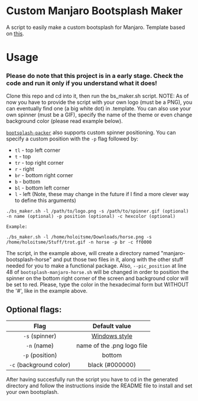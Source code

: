 # Custom Manjaro Bootsplash Maker
A  script to easily make a custom bootsplash for Manjaro.
Template based on <a href="https://github.com/Blacksuan19/Bootsplash-Themes" target="_blank">this</a>.

# Usage
### Please do note that this project is in a early stage. Check the code and run it only if you understand what it does!
Clone this repo and cd into it, then run the bs_maker.sh script. NOTE: As of now you have to provide the script with your own logo (must be a PNG), you can eventually find one (a big white dot) in .template. You can also use your own spinner (must be a GIF), specify the name of the theme or even change background color (please read example below).

<a href="https://github.com/holoitsme/manjaro-bootsplash-maker/blob/master/.template/bootsplash-packer.rst" target="_blank">`bootsplash-packer`</a> also supports custom spinner positioning. You can specify a custom position with the `-p` flag followed by:
- `tl` - top left corner
- `t` - top
- `tr` - top right corner
- `r` - right
- `br` - bottom right corner
- `b` - bottom
- `bl` - bottom left corner
- `l` - left
(Note, these may change in the future if I find a more clever way to define this arguments)
```
./bs_maker.sh -l /path/to/logo.png -s /path/to/spinner.gif (optional) -n name (optional) -p position (optional) -c hexcolor (optional)

Example:

./bs_maker.sh -l /home/holoitsme/Downloads/horse.png -s /home/holoitsme/Stuff/trot.gif -n horse -p br -c ff0000
```
The script, in the example above, will create a directory named "manjaro-bootsplash-horse" and put those two files in it, along with the other stuff needed for you to make a functional package. Also, `--pic_position` at line 48 of `bootsplash-manjaro-horse.sh` will be changed in order to position the spinner on the bottom right corner of the screen and background color will be set to red. Please, type the color in the hexadecimal form but WITHOUT the '#', like in the example above.

## Optional flags:
| Flag | Default value |
| :---: |:---:|
| `-s` (spinner) | <a href="https://github.com/holoitsme/manjaro-bootsplash-maker/blob/master/.template/spinner.gif" target="_blank">Windows style</a> |
| `-n` (name) | name of the .png logo file |
| `-p` (position) | bottom |
| `-c` (background color) | black (#000000) | 

After having succesfully run the script you have to cd in the generated directory and follow the instructions inside the README file to install and set your own bootsplash.

